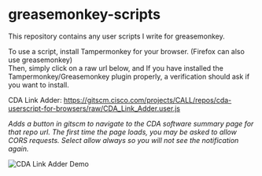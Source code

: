 # greasemonkey-scripts
This repository contains any user scripts I write for greasemonkey.

To use a script, install Tampermonkey for your browser. (Firefox can also use greasemonkey)  
Then, simply click on a raw url below, and If you have installed the Tampermonkey/Greasemonkey plugin properly, a verification should ask if you want to install.

CDA Link Adder:
https://gitscm.cisco.com/projects/CALL/repos/cda-userscript-for-browsers/raw/CDA_Link_Adder.user.js  

<i>Adds a button in gitscm to navigate to the CDA software summary page for that repo url. The first time the page loads, you may be asked to allow CORS requests. Select allow always so you will not see the notification again.</i>  

![CDA Link Adder Demo](https://gitscm.cisco.com/projects/CALL/repos/cda-userscript-for-browsers/raw/demos/CDA%20Link%20Adder%20Demo.png?at=refs%2Fheads%2Fmaster)


